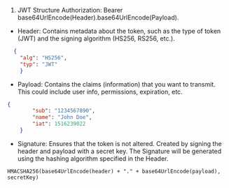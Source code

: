 1. JWT Structure
Authorization: Bearer base64UrlEncode(Header).base64UrlEncode(Payload).<Signature>
- Header: Contains metadata about the token, such as the type of token (JWT) 
and the signing algorithm (HS256, RS256, etc.).
```json
  {
  	"alg": "HS256",
  	"typ": "JWT"
	}
```

- Payload: Contains the claims (information) that you want to transmit. 
This could include user info, permissions, expiration, etc.

```json
{
  		"sub": "1234567890",
  		"name": "John Doe",
  		"iat": 1516239022
	}

```

- Signature: Ensures that the token is not altered. 
Created by signing the header and payload with a secret key. 
The Signature will be generated using the hashing algorithm specified in the Header.

```shell
HMACSHA256(base64UrlEncode(header) + "." + base64UrlEncode(payload), secretKey)

```
